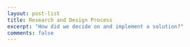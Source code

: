 ```yaml
---
layout: post-list
title: Research and Design Process
excerpt: "How did we decide on and implement a solution?"
comments: false
---
```

